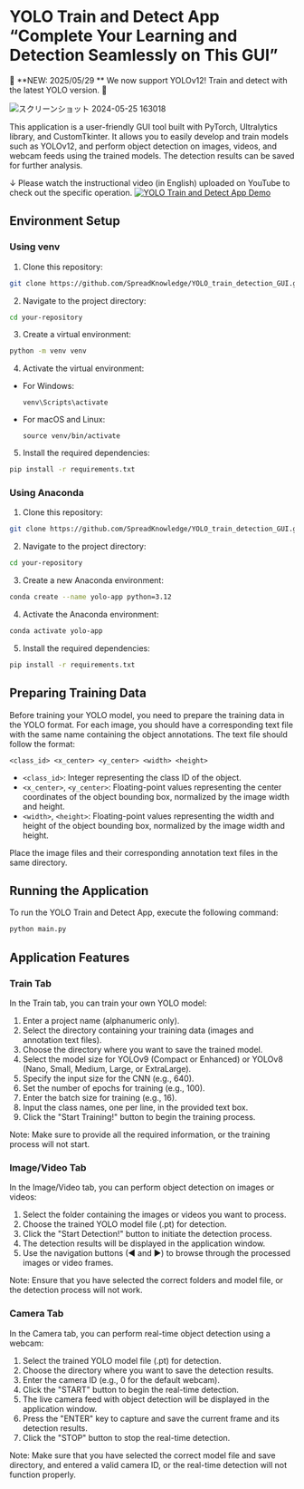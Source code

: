 
# YOLO Train and Detect App “Complete Your Learning and Detection Seamlessly on This GUI”

🎉 **NEW: 2025/05/29 ** We now support YOLOv12! Train and detect with the latest YOLO version. 🎉

![スクリーンショット 2024-05-25 163018](https://github.com/SpreadKnowledge/YOLO_train_detection_GUI/assets/56751392/5ff31879-8756-4561-ad5e-a5f6b0529798)

This application is a user-friendly GUI tool built with PyTorch, Ultralytics library, and CustomTkinter. It allows you to easily develop and train models such as YOLOv12, and perform object detection on images, videos, and webcam feeds using the trained models. The detection results can be saved for further analysis.

↓ Please watch the instructional video (in English) uploaded on YouTube to check out the specific operation.
[![YOLO Train and Detect App Demo](https://img.youtube.com/vi/Jk-JkBn4Na0/0.jpg)](https://youtu.be/Jk-JkBn4Na0?si=hMqGkJ4YAjnaKbQW)

## Environment Setup

### Using venv

1. Clone this repository:
```bash
git clone https://github.com/SpreadKnowledge/YOLO_train_detection_GUI.git
```
2. Navigate to the project directory:
```bash
cd your-repository
```
3. Create a virtual environment:
```bash
python -m venv venv
```
4. Activate the virtual environment:
- For Windows:
  ```
  venv\Scripts\activate
  ```
- For macOS and Linux:
  ```
  source venv/bin/activate
  ```

5. Install the required dependencies:
```bash
pip install -r requirements.txt
```

### Using Anaconda

1. Clone this repository:
```bash
git clone https://github.com/SpreadKnowledge/YOLO_train_detection_GUI.git
```
2. Navigate to the project directory:
```bash
cd your-repository
```
3. Create a new Anaconda environment:
```bash
conda create --name yolo-app python=3.12
```
4. Activate the Anaconda environment:
```bash
conda activate yolo-app
```
5. Install the required dependencies:
```bash
pip install -r requirements.txt
```

## Preparing Training Data

Before training your YOLO model, you need to prepare the training data in the YOLO format. For each image, you should have a corresponding text file with the same name containing the object annotations. The text file should follow the format:
```plaintext
<class_id> <x_center> <y_center> <width> <height>
```
- `<class_id>`: Integer representing the class ID of the object.
- `<x_center>`, `<y_center>`: Floating-point values representing the center coordinates of the object bounding box, normalized by the image width and height.
- `<width>`, `<height>`: Floating-point values representing the width and height of the object bounding box, normalized by the image width and height.

Place the image files and their corresponding annotation text files in the same directory.

## Running the Application

To run the YOLO Train and Detect App, execute the following command:
```bash
python main.py
```

## Application Features

### Train Tab

In the Train tab, you can train your own YOLO model:

1. Enter a project name (alphanumeric only).
2. Select the directory containing your training data (images and annotation text files).
3. Choose the directory where you want to save the trained model.
4. Select the model size for YOLOv9 (Compact or Enhanced) or YOLOv8 (Nano, Small, Medium, Large, or ExtraLarge).
5. Specify the input size for the CNN (e.g., 640).
6. Set the number of epochs for training (e.g., 100).
7. Enter the batch size for training (e.g., 16).
8. Input the class names, one per line, in the provided text box.
9. Click the "Start Training!" button to begin the training process.

Note: Make sure to provide all the required information, or the training process will not start.

### Image/Video Tab

In the Image/Video tab, you can perform object detection on images or videos:

1. Select the folder containing the images or videos you want to process.
2. Choose the trained YOLO model file (.pt) for detection.
3. Click the "Start Detection!" button to initiate the detection process.
4. The detection results will be displayed in the application window.
5. Use the navigation buttons (◀ and ▶) to browse through the processed images or video frames.

Note: Ensure that you have selected the correct folders and model file, or the detection process will not work.

### Camera Tab

In the Camera tab, you can perform real-time object detection using a webcam:

1. Select the trained YOLO model file (.pt) for detection.
2. Choose the directory where you want to save the detection results.
3. Enter the camera ID (e.g., 0 for the default webcam).
4. Click the "START" button to begin the real-time detection.
5. The live camera feed with object detection will be displayed in the application window.
6. Press the "ENTER" key to capture and save the current frame and its detection results.
7. Click the "STOP" button to stop the real-time detection.

Note: Make sure that you have selected the correct model file and save directory, and entered a valid camera ID, or the real-time detection will not function properly.
